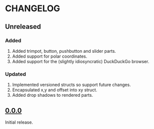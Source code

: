 # CHANGELOG

## Unreleased

### Added
1. Added trimpot, button, pushbutton and slider parts.
2. Added support for polar coordinates.
3. Added support for the (slightly idiosyncratic) DuckDuckGo browser.

### Updated
1. Implemented versioned structs so support future changes.
2. Encapsulated x,y and offset into xy struct.
3. Added drop shadows to rendered parts.



## [0.0.0](https://github.com/transcriptaze/VPD/releases/tag/v0.0.0)

Initial release.


